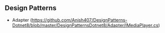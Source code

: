 ## Design Patterns

- Adapter (https://github.com/Anish407/DesignPatterns-Dotnet8/blob/master/DesignPatternsDotnet8/Adapter/IMediaPlayer.cs)
